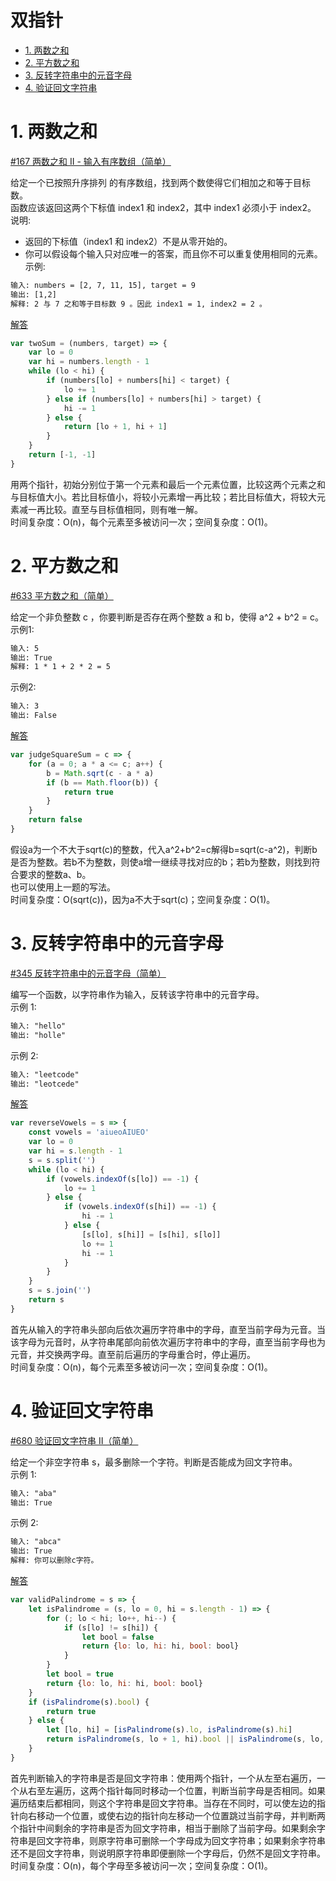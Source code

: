 # 双指针
* [1. 两数之和](#1两数之和)
* [2. 平方数之和](#2平方数之和)
* [3. 反转字符串中的元音字母](#3反转字符串中的元音字母)
* [4. 验证回文字符串](#4验证回文字符串)

# 1. 两数之和
[#167 两数之和 II - 输入有序数组（简单）](https://leetcode-cn.com/problems/two-sum-ii-input-array-is-sorted/)

给定一个已按照升序排列 的有序数组，找到两个数使得它们相加之和等于目标数。  
函数应该返回这两个下标值 index1 和 index2，其中 index1 必须小于 index2。  
说明:  
* 返回的下标值（index1 和 index2）不是从零开始的。
* 你可以假设每个输入只对应唯一的答案，而且你不可以重复使用相同的元素。  
示例:
```html
输入: numbers = [2, 7, 11, 15], target = 9
输出: [1,2]
解释: 2 与 7 之和等于目标数 9 。因此 index1 = 1, index2 = 2 。
```

[解答](src/two-sum-ii-input-array-is-sorted.js)

```JavaScript
var twoSum = (numbers, target) => {
    var lo = 0
    var hi = numbers.length - 1
    while (lo < hi) {
        if (numbers[lo] + numbers[hi] < target) {
            lo += 1
        } else if (numbers[lo] + numbers[hi] > target) {
            hi -= 1
        } else {
            return [lo + 1, hi + 1]
        }
    }
    return [-1, -1]
}
```

用两个指针，初始分别位于第一个元素和最后一个元素位置，比较这两个元素之和与目标值大小。若比目标值小，将较小元素增一再比较；若比目标值大，将较大元素减一再比较。直至与目标值相同，则有唯一解。  
时间复杂度：O(n)，每个元素至多被访问一次；空间复杂度：O(1)。

# 2. 平方数之和
[#633 平方数之和（简单）](https://leetcode-cn.com/problems/sum-of-square-numbers/)

给定一个非负整数 c ，你要判断是否存在两个整数 a 和 b，使得 a^2 + b^2 = c。  
示例1:
```html
输入: 5
输出: True
解释: 1 * 1 + 2 * 2 = 5
```
示例2:
```html
输入: 3
输出: False
```

[解答](src/sum-of-square-numbers.js)

```JavaScript
var judgeSquareSum = c => {
    for (a = 0; a * a <= c; a++) {
        b = Math.sqrt(c - a * a)
        if (b == Math.floor(b)) {
            return true
        }
    }
    return false
}
```

假设a为一个不大于sqrt(c)的整数，代入a^2+b^2=c解得b=sqrt(c-a^2)，判断b是否为整数。若b不为整数，则使a增一继续寻找对应的b；若b为整数，则找到符合要求的整数a、b。  
也可以使用上一题的写法。  
时间复杂度：O(sqrt(c))，因为a不大于sqrt(c)；空间复杂度：O(1)。

# 3. 反转字符串中的元音字母
[#345 反转字符串中的元音字母（简单）](https://leetcode-cn.com/problems/reverse-vowels-of-a-string/)

编写一个函数，以字符串作为输入，反转该字符串中的元音字母。  
示例 1:
```html
输入: "hello"
输出: "holle"
```
示例 2:
```html
输入: "leetcode"
输出: "leotcede"
```

[解答](src/reverse-vowels-of-a-string.js)

```JavaScript
var reverseVowels = s => {
    const vowels = 'aiueoAIUEO'
    var lo = 0
    var hi = s.length - 1
    s = s.split('')
    while (lo < hi) {
        if (vowels.indexOf(s[lo]) == -1) {
            lo += 1
        } else {
            if (vowels.indexOf(s[hi]) == -1) {
                hi -= 1
            } else {
                [s[lo], s[hi]] = [s[hi], s[lo]]
                lo += 1
                hi -= 1
            }
        }
    }
    s = s.join('')
    return s
}
```

首先从输入的字符串头部向后依次遍历字符串中的字母，直至当前字母为元音。当该字母为元音时，从字符串尾部向前依次遍历字符串中的字母，直至当前字母也为元音，并交换两字母。直至前后遍历的字母重合时，停止遍历。  
时间复杂度：O(n)，每个元素至多被访问一次；空间复杂度：O(1)。

# 4. 验证回文字符串

[#680 验证回文字符串 Ⅱ（简单）](https://leetcode-cn.com/problems/valid-palindrome-ii/)

给定一个非空字符串 s，最多删除一个字符。判断是否能成为回文字符串。  
示例 1:
```html
输入: "aba"
输出: True
```
示例 2:
```html
输入: "abca"
输出: True
解释: 你可以删除c字符。
```

[解答](src/valid-palindrome-ii.js)

```JavaScript
var validPalindrome = s => {
    let isPalindrome = (s, lo = 0, hi = s.length - 1) => {
        for (; lo < hi; lo++, hi--) {
            if (s[lo] != s[hi]) {
                let bool = false
                return {lo: lo, hi: hi, bool: bool}
            }
        }
        let bool = true
        return {lo: lo, hi: hi, bool: bool}
    }    
    if (isPalindrome(s).bool) {
        return true
    } else {
        let [lo, hi] = [isPalindrome(s).lo, isPalindrome(s).hi]
        return isPalindrome(s, lo + 1, hi).bool || isPalindrome(s, lo, hi - 1).bool
    }
}
```

首先判断输入的字符串是否是回文字符串：使用两个指针，一个从左至右遍历，一个从右至左遍历，这两个指针每同时移动一个位置，判断当前字母是否相同。如果遍历结束后都相同，则这个字符串是回文字符串。当存在不同时，可以使左边的指针向右移动一个位置，或使右边的指针向左移动一个位置跳过当前字母，并判断两个指针中间剩余的字符串是否为回文字符串，相当于删除了当前字母。如果剩余字符串是回文字符串，则原字符串可删除一个字母成为回文字符串；如果剩余字符串还不是回文字符串，则说明原字符串即便删除一个字母后，仍然不是回文字符串。  
时间复杂度：O(n)，每个字母至多被访问一次；空间复杂度：O(1)。
